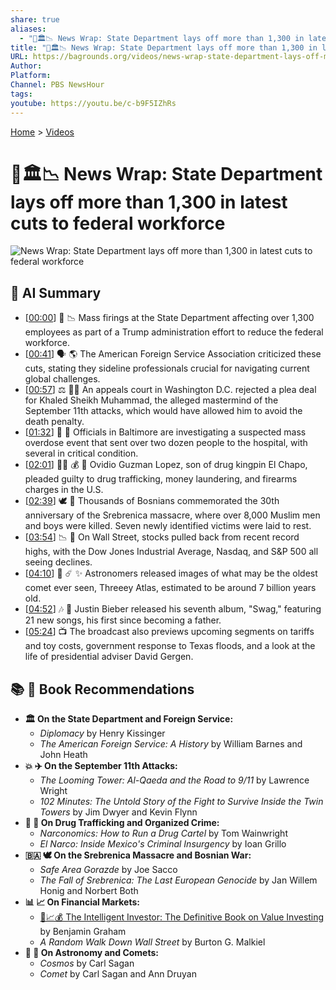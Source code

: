 ```yaml
---
share: true
aliases:
  - "📰🏛️📉 News Wrap: State Department lays off more than 1,300 in latest cuts to federal workforce"
title: "📰🏛️📉 News Wrap: State Department lays off more than 1,300 in latest cuts to federal workforce"
URL: https://bagrounds.org/videos/news-wrap-state-department-lays-off-more-than-1300-in-latest-cuts-to-federal-workforce
Author: 
Platform: 
Channel: PBS NewsHour
tags: 
youtube: https://youtu.be/c-b9F5IZhRs
---
```

[Home](../index.md) > [Videos](./index.md)  
# 📰🏛️📉 News Wrap: State Department lays off more than 1,300 in latest cuts to federal workforce  
![News Wrap: State Department lays off more than 1,300 in latest cuts to federal workforce](https://youtu.be/c-b9F5IZhRs)  
  
## 🤖 AI Summary  
* \[[00:00](http://www.youtube.com/watch?v=c-b9F5IZhRs&t=0)\] 💼 📉 Mass firings at the State Department affecting over 1,300 employees as part of a Trump administration effort to reduce the federal workforce.  
* \[[00:41](http://www.youtube.com/watch?v=c-b9F5IZhRs&t=41)\] 🗣️ 🌎 The American Foreign Service Association criticized these cuts, stating they sideline professionals crucial for navigating current global challenges.  
* \[[00:57](http://www.youtube.com/watch?v=c-b9F5IZhRs&t=57)\] ⚖️ 👨‍⚖️ An appeals court in Washington D.C. rejected a plea deal for Khaled Sheikh Muhammad, the alleged mastermind of the September 11th attacks, which would have allowed him to avoid the death penalty.  
* \[[01:32](http://www.youtube.com/watch?v=c-b9F5IZhRs&t=92)\] 🚨 💊 Officials in Baltimore are investigating a suspected mass overdose event that sent over two dozen people to the hospital, with several in critical condition.  
* \[[02:01](http://www.youtube.com/watch?v=c-b9F5IZhRs&t=121)\] 👨‍⚖️ 💰 🔫 Ovidio Guzman Lopez, son of drug kingpin El Chapo, pleaded guilty to drug trafficking, money laundering, and firearms charges in the U.S.  
* \[[02:39](http://www.youtube.com/watch?v=c-b9F5IZhRs&t=159)\] 🕊️ 🙏 Thousands of Bosnians commemorated the 30th anniversary of the Srebrenica massacre, where over 8,000 Muslim men and boys were killed. Seven newly identified victims were laid to rest.  
* \[[03:54](http://www.youtube.com/watch?v=c-b9F5IZhRs&t=234)\] 📉 🏢 On Wall Street, stocks pulled back from recent record highs, with the Dow Jones Industrial Average, Nasdaq, and S&P 500 all seeing declines.  
* \[[04:10](http://www.youtube.com/watch?v=c-b9F5IZhRs&t=250)\] 🔭 ☄️ ✨ Astronomers released images of what may be the oldest comet ever seen, Threeey Atlas, estimated to be around 7 billion years old.  
* \[[04:52](http://www.youtube.com/watch?v=c-b9F5IZhRs&t=292)\] 🎶 👶 Justin Bieber released his seventh album, "Swag," featuring 21 new songs, his first since becoming a father.  
* \[[05:24](http://www.youtube.com/watch?v=c-b9F5IZhRs&t=324)\] 📺 The broadcast also previews upcoming segments on tariffs and toy costs, government response to Texas floods, and a look at the life of presidential adviser David Gergen.  
  
## 📚 📖 Book Recommendations  
* **🏛️ On the State Department and Foreign Service:**  
    * *Diplomacy* by Henry Kissinger  
    * *The American Foreign Service: A History* by William Barnes and John Heath  
* **💥 ✈️ On the September 11th Attacks:**  
    * *The Looming Tower: Al-Qaeda and the Road to 9/11* by Lawrence Wright  
    * *102 Minutes: The Untold Story of the Fight to Survive Inside the Twin Towers* by Jim Dwyer and Kevin Flynn  
* **💸 🔫 On Drug Trafficking and Organized Crime:**  
    * *Narconomics: How to Run a Drug Cartel* by Tom Wainwright  
    * *El Narco: Inside Mexico's Criminal Insurgency* by Ioan Grillo  
* **🇧🇦 🕊️ On the Srebrenica Massacre and Bosnian War:**  
    * *Safe Area Gorazde* by Joe Sacco  
    * *The Fall of Srebrenica: The Last European Genocide* by Jan Willem Honig and Norbert Both  
* **📊 📈 On Financial Markets:**  
    * [🧠📈💰 The Intelligent Investor: The Definitive Book on Value Investing](../books/the-intelligent-investor.md) by Benjamin Graham  
    * *A Random Walk Down Wall Street* by Burton G. Malkiel  
* **🌌 🌠 On Astronomy and Comets:**  
    * *Cosmos* by Carl Sagan  
    * *Comet* by Carl Sagan and Ann Druyan